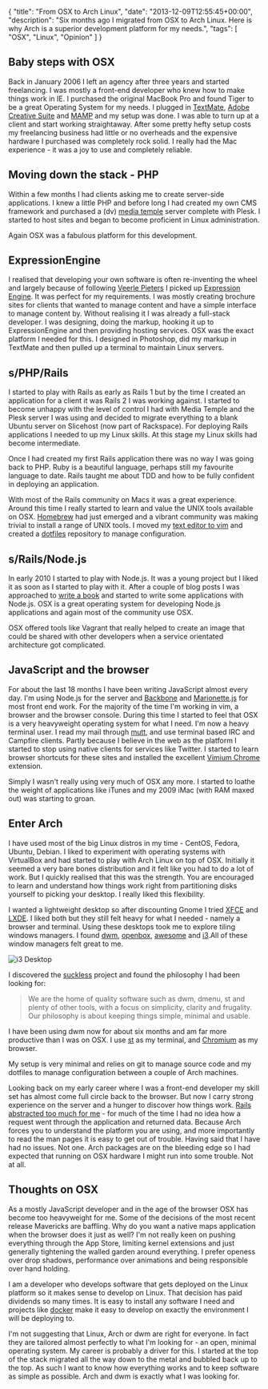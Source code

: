 {
  "title": "From OSX to Arch Linux",
  "date": "2013-12-09T12:55:45+00:00",
  "description": "Six months ago I migrated from OSX to Arch Linux. Here is why Arch is a superior development platform for my needs.",
  "tags": [
    "OSX",
    "Linux",
    "Opinion"
  ]
}

## Baby steps with OSX  

Back in January 2006 I left an agency after three years and started freelancing. I was mostly a front-end developer who knew how to make things work in IE. I purchased the original MacBook Pro and found Tiger to be a great Operating System for my needs. I plugged in [TextMate][1], [Adobe Creative Suite][2] and [MAMP][3] and my setup was done. I was able to turn up at a client and start working straightaway. After some pretty hefty setup costs my freelancing business had little or no overheads and the expensive hardware I purchased was completely rock solid. I really had the Mac experience - it was a joy to use and completely reliable.

## Moving down the stack - PHP

Within a few months I had clients asking me to create server-side applications. I knew a little PHP and before long I had created my own CMS framework and purchased a (dv) [media temple][26] server complete with Plesk. I started to host sites and began to become proficient in Linux administration. 

Again OSX was a fabulous platform for this development.

## ExpressionEngine

I realised that developing your own software is often re-inventing the wheel and largely because of following [Veerle Pieters][4] I picked up [Expression Engine][5]. It was perfect for my requirements. I was mostly creating brochure sites for clients that wanted to manage content and have a simple interface to manage content by. Without realising it I was already a full-stack developer. I was designing, doing the markup, hooking it up to ExpressionEngine and then providing hosting services. OSX was the exact platform I needed for this. I designed in Photoshop, did my markup in TextMate and then pulled up a terminal to maintain Linux servers. 

## s/PHP/Rails

I started to play with Rails as early as Rails 1 but by the time I created an application for a client it was Rails 2 I was working against. I started to become unhappy with the level of control I had with Media Temple and the Plesk server I was using and decided to migrate everything to a blank Ubuntu server on Slicehost (now part of Rackspace). For deploying Rails applications I needed to up my Linux skills. At this stage my Linux skills had become intermediate. 

Once I had created my first Rails application there was no way I was going back to PHP. Ruby is a beautiful language, perhaps still my favourite language to date. Rails taught me about TDD and how to be fully confident in deploying an application. 

With most of the Rails community on Macs it was a great experience. Around this time I really started to learn and value the UNIX tools available on OSX. [Homebrew][7] had just emerged and a vibrant community was making trivial to install a range of UNIX tools. I moved my [text editor to vim][8] and created a [dotfiles][9] repository to manage configuration. 

## s/Rails/Node.js

In early 2010 I started to play with Node.js. It was a young project but I liked it as soon as I started to play with it. After a couple of blog posts I was approached to [write a book][6] and started to write some applications with Node.js. OSX is a great operating system for developing Node.js applications and again most of the community use OSX.

OSX offered tools like Vagrant that really helped to create an image that could be shared with other developers when a service orientated architecture got complicated. 

## JavaScript and the browser

For about the last 18 months I have been writing JavaScript almost every day. I'm using Node.js for the server and [Backbone][10] and [Marionette.js][11] for most front end work. For the majority of the time I'm working in vim, a browser and the browser console. During this time I started to feel that OSX is a very heavyweight operating system for what I need. I'm now a heavy terminal user. I read my mail through [mutt][12], and use terminal based IRC and Campfire clients. Partly because I believe in the web as the platform I started to stop using native clients for services like Twitter. I started to learn browser shortcuts for these sites and installed the excellent [Vimium Chrome][13] extension.

Simply I wasn't really using very much of OSX any more. I started to loathe the weight of applications like iTunes and my 2009 iMac (with RAM maxed out) was starting to groan. 

## Enter Arch

I have used most of the big Linux distros in my time - CentOS, Fedora, Ubuntu, Debian. I liked to experiment with operating systems with VirtualBox and had started to play with Arch Linux on top of OSX. Initially it seemed a very bare bones distribution and it felt like you had to do a lot of work. But I quickly realised that this was the strength. You are encouraged to learn and understand how things work right from partitioning disks yourself to picking your desktop. I really liked this flexibility.

I wanted a lightweight desktop so after discounting Gnome I tried [XFCE][15] and [LXDE][16]. I liked both but they still felt heavy for what I needed - namely a browser and terminal. Using these desktops took me to explore tiling windows managers. I found [dwm][17], [openbox][18], [awesome][19] and [i3][20].All of these window managers felt great to me. 

![i3 Desktop][21]

I discovered the [suckless][22] project and found the philosophy I had been looking for:

> We are the home of quality software such as dwm, dmenu, st and plenty of other tools, with a focus on simplicity, clarity and frugality. Our philosophy is about keeping things simple, minimal and usable.

I have been using dwm now for about six months and am far more productive than I was on OSX. I use [st][23] as my terminal, and [Chromium][24] as my browser. 

My setup is very minimal and relies on git to manage source code and my dotfiles to manage configuration between a couple of Arch machines. 

Looking back on my early career where I was a front-end developer my skill set has almost come full circle back to the browser. But now I carry strong experience on the server and a hunger to discover how things work. [Rails abstracted too much for me][27] - for much of the time I had no idea how a request went through the application and returned data. Because Arch forces you to understand the platform you are using, and more importantly to read the man pages it is easy to get out of trouble. Having said that I have had no issues. Not one. Arch packages are on the bleeding edge so I had expected that running on OSX hardware I might run into some trouble. Not at all.

## Thoughts on OSX

As a mostly JavaScript developer and in the age of the browser OSX has become too heavyweight for me. Some of the decisions of the most recent release Mavericks are baffling. Why do you want a native maps application when the browser does it just as well? I'm not really keen on pushing everything through the App Store, limiting kernel extensions and just generally tightening the walled garden around everything. I prefer openess over drop shadows, performance over animations and being responsible over hand holding. 

I am a developer who develops software that gets deployed on the Linux platform so it makes sense to develop on Linux. That decision has paid dividends so many times. It is easy to install any software I need and projects like [docker][25] make it easy to develop on exactly the environment I will be deploying to. 

I'm not suggesting that Linux, Arch or dwm are right for everyone. In fact they are tailored almost perfectly to what I'm looking for - an open, minimal operating system. My career is probably a driver for this. I started at the top of the stack migrated all the way down to the metal and bubbled back up to the top. As such I want to know how everything works and to keep software as simple as possible. Arch and dwm is exactly what I was looking for. 

[1]: http://macromates.com/
[2]: https://www.adobe.com/au/products/cs6.html
[3]: http://www.mamp.info/en/index.html
[4]: http://veerle.duoh.com/
[5]: http://ellislab.com/expressionengine/
[6]: http://nodejsbook.io/
[7]: http://brew.sh/
[8]: http://shapeshed.com/vim-eighteen-months-on/
[9]: https://github.com/shapeshed/dotfiles
[10]: http://backbonejs.org/
[11]: http://marionettejs.com/
[12]: http://www.mutt.org/
[13]: http://vimium.github.io/
[14]: https://www.gnome.org/
[15]: http://www.xfce.org/
[16]: http://lxde.org/
[17]: http://dwm.suckless.org/
[18]: http://openbox.org/
[19]: http://awesome.naquadah.org/
[20]: http://i3wm.org/
[21]: http://shapeshed.com/images/articles/i3-9.bigthumb.png
[22]: http://suckless.org/
[23]: http://st.suckless.org/
[24]: http://www.chromium.org/Home
[25]: http://www.docker.io/
[26]: https://www.mediatemple.net
[27]: http://shapeshed.com/all-magic-comes-with-a-price/
